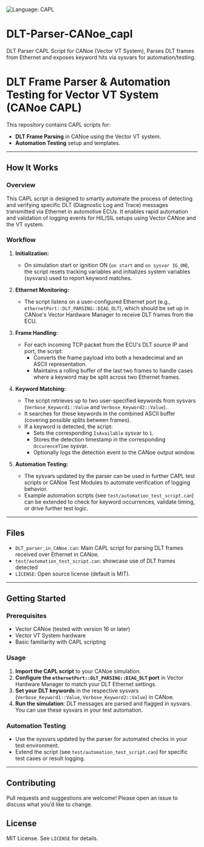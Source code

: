 ![Language: CAPL](https://img.shields.io/badge/language-CAPL-blue)
# DLT-Parser-CANoe_capl
DLT Parser CAPL Script for CANoe (Vector VT System), Parses DLT frames from Ethernet and exposes keyword hits via sysvars for automation/testing.

# DLT Frame Parser & Automation Testing for Vector VT System (CANoe CAPL)

This repository contains CAPL scripts for:
- **DLT Frame Parsing** in CANoe using the Vector VT system.
- **Automation Testing** setup and templates.

---

## How It Works

### Overview

This CAPL script is designed to smartly automate the process of detecting and verifying specific DLT (Diagnostic Log and Trace) messages transmitted via Ethernet in automotive ECUs. It enables rapid automation and validation of logging events for HIL/SIL setups using Vector CANoe and the VT system.

### Workflow

1. **Initialization:**
   - On simulation start or ignition ON (`on start` and `on sysvar IG_ON`), the script resets tracking variables and initializes system variables (sysvars) used to report keyword matches.

2. **Ethernet Monitoring:**
   - The script listens on a user-configured Ethernet port (e.g., `ethernetPort::DLT_PARSING::DIAG_DLT`), which should be set up in CANoe's Vector Hardware Manager to receive DLT frames from the ECU.

3. **Frame Handling:**
   - For each incoming TCP packet from the ECU's DLT source IP and port, the script:
     - Converts the frame payload into both a hexadecimal and an ASCII representation.
     - Maintains a rolling buffer of the last two frames to handle cases where a keyword may be split across two Ethernet frames.

4. **Keyword Matching:**
   - The script retrieves up to two user-specified keywords from sysvars (`Verbose_Keyword1::Value` and `Verbose_Keyword2::Value`).
   - It searches for these keywords in the combined ASCII buffer (covering possible splits between frames).
   - If a keyword is detected, the script:
     - Sets the corresponding `IsAvailable` sysvar to `1`.
     - Stores the detection timestamp in the corresponding `OccurenceTime` sysvar.
     - Optionally logs the detection event to the CANoe output window.

5. **Automation Testing:**
   - The sysvars updated by the parser can be used in further CAPL test scripts or CANoe Test Modules to automate verification of logging behavior.
   - Example automation scripts (see `test/automation_test_script.can`) can be extended to check for keyword occurrences, validate timing, or drive further test logic.

---

## Files

- `DLT_parser_in_CANoe.can`: Main CAPL script for parsing DLT frames received over Ethernet in CANoe.
- `test/automation_test_script.can`: showcase use of DLT frames detected
- `LICENSE`: Open source license (default is MIT).

---

## Getting Started

### Prerequisites

- Vector CANoe (tested with version 16 or later)
- Vector VT System hardware
- Basic familiarity with CAPL scripting

### Usage

1. **Import the CAPL script** to your CANoe simulation.
2. **Configure the `ethernetPort::DLT_PARSING::DIAG_DLT` port** in Vector Hardware Manager to match your DLT Ethernet settings.
3. **Set your DLT keywords** in the respective sysvars (`Verbose_Keyword1::Value`, `Verbose_Keyword2::Value`) in CANoe.
4. **Run the simulation**: DLT messages are parsed and flagged in sysvars. You can use these sysvars in your test automation.

### Automation Testing

- Use the sysvars updated by the parser for automated checks in your test environment.
- Extend the script (see `test/automation_test_script.can`) for specific test cases or result logging.

---

## Contributing

Pull requests and suggestions are welcome! Please open an issue to discuss what you’d like to change.

## License

MIT License. See `LICENSE` for details.

